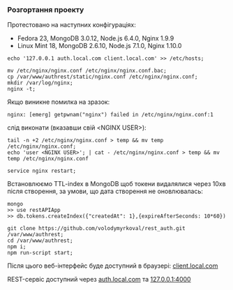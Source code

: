 ### Розгортання проекту

Протестовано на наступних конфігураціях:
- Fedora 23, MongoDB 3.0.12, Node.js 6.4.0, Nginx 1.9.9
- Linux Mint 18, MongoDB 2.6.10, Node.js 7.1.0, Nginx 1.10.0
```
echo '127.0.0.1 auth.local.com client.local.com' >> /etc/hosts;
```
```
mv /etc/nginx/nginx.conf /etc/nginx/nginx.conf.bac;
cp /var/www/authrest/static/nginx.conf /etc/nginx/nginx.conf;
mkdir /var/log/nginx;
nginx -t;
```
Якщо виникне помилка на зразок:
```
nginx: [emerg] getpwnam("nginx") failed in /etc/nginx/nginx.conf:1
```
слід виконати (вказавши свій \<NGINX USER\>):
```
tail -n +2 /etc/nginx/nginx.conf > temp && mv temp /etc/nginx/nginx.conf;
echo 'user <NGINX USER>'; | cat - /etc/nginx/nginx.conf > temp && mv temp /etc/nginx/nginx.conf
```
```
service nginx restart;
```
Встановлюємо TTL-index в  MongoDB щоб токени видалялися через 10хв після створення, за умови, що дата створення не оновлювалась:
```
mongo
>> use restAPIApp
>> db.tokens.createIndex({"createdAt": 1},{expireAfterSeconds: 10*60})
```
```
git clone https://github.com/volodymyrkoval/rest_auth.git /var/www/authrest;
cd /var/www/authrest;
npm i;
npm run-script start;
 ```

Після цього веб-інтерфейс буде доступний в браузері:
<a href="http://client.local.com">client.local.com</a>

REST-сервіс доступний через <a href="http://auth.local.com">auth.local.com</a> та <a href="http://127.0.0.1:4000">127.0.0.1:4000</a>
